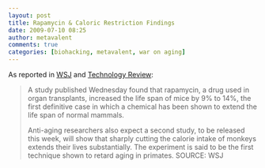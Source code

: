 ```yaml
---
layout: post
title: Rapamycin & Caloric Restriction Findings
date: 2009-07-10 08:25
author: metavalent
comments: true
categories: [biohacking, metavalent, war on aging]
---
```

As reported in <a href="http://online.wsj.com/article/SB124709861851715333.html">WSJ</a> and <a href="http://www.technologyreview.com/biomedicine/22974/">Technology Review</a>:<blockquote>A study published Wednesday found that rapamycin, a drug used in organ transplants, increased the life span of mice by 9% to 14%, the first definitive case in which a chemical has been shown to extend the life span of normal mammals.

Anti-aging researchers also expect a second study, to be released this week, will show that sharply cutting the calorie intake of monkeys extends their lives substantially. The experiment is said to be the first technique shown to retard aging in primates. SOURCE: WSJ</blockquote>


